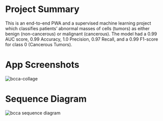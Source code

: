 # Project Summary
This is an end-to-end PWA and a supervised machine learning  project which classifies patients’ abnormal masses of cells (tumors) as either benign (non-cancerous) or malignant (cancerous). The model had a 0.99 AUC score, 0.99 Accuracy, 1.0 Precision, 0.97 Recall, and a 0.99 F1-score for class 0 (Cancerous Tumors).


# App Screenshots
![bcca-collage](https://user-images.githubusercontent.com/20603329/180829323-bb31a124-384b-4638-813d-643176d34239.png)

# Sequence Diagram
![bcca sequence diagram](https://user-images.githubusercontent.com/20603329/180829407-178b5899-2eac-4f1f-a8ac-3b0748f357c4.png)
